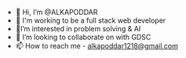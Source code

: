- 👋 Hi, I’m @ALKAPODDAR
- 👀 I'm working to be a full stack web developer
- 🌱I’m interested in problem solving & AI
- 💞️ I’m looking to collaborate on with GDSC
- 📫 How to reach me - alkapoddar1218@gmail.com

<!---
ALKAPODDAR/ALKAPODDAR is a ✨ special ✨ repository because its `README.md` (this file) appears on your GitHub profile.
You can click the Preview link to take a look at your changes.
--->
